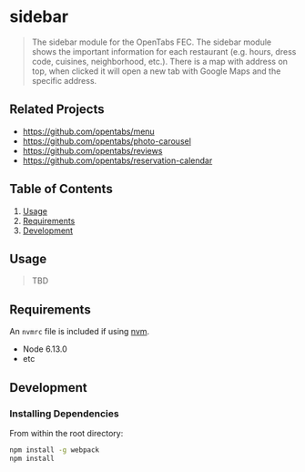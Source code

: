 # sidebar

> The sidebar module for the OpenTabs FEC. The sidebar module shows the important information for each restaurant (e.g. hours, dress code, cuisines, neighborhood, etc.). There is a map with address on top, when clicked it will open a new tab with Google Maps and the
specific address.

## Related Projects

  - https://github.com/opentabs/menu
  - https://github.com/opentabs/photo-carousel
  - https://github.com/opentabs/reviews
  - https://github.com/opentabs/reservation-calendar

## Table of Contents

1. [Usage](#Usage)
1. [Requirements](#requirements)
1. [Development](#development)

## Usage

> TBD

## Requirements

An `nvmrc` file is included if using [nvm](https://github.com/creationix/nvm).

- Node 6.13.0
- etc

## Development

### Installing Dependencies

From within the root directory:

```sh
npm install -g webpack
npm install
```

